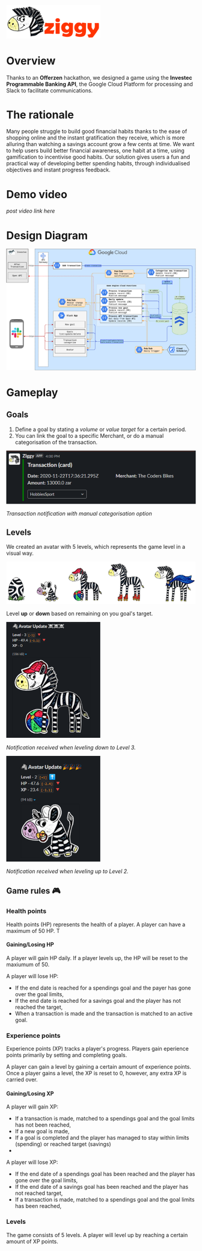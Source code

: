 <img src="avatar-images/Ziggy_Full_Logo.png" width="250">

# Overview
Thanks to an **Offerzen** hackathon, we designed a game using the **Investec Programmable Banking API**, the Google Cloud Platform for processing and Slack to facilitate communications.

# The rationale
Many people struggle to build good financial habits thanks to the ease of shopping online and the instant gratification they receive, which is more alluring than watching a savings account grow a few cents at time. We want to help users build better financial awareness, one habit at a time, using gamification to incentivise good habits. Our solution gives users a fun and practical way of developing better spending habits, through individualised objectives and instant progress feedback.

# Demo video
*post video link here*

# Design Diagram
![Systems Diagram](/design/systems_diagram.png)

# Gameplay

## Goals
1. Define a goal by stating a *volume* or *value target* for a certain period.
2. You can link the goal to a specific Merchant, or do a manual categorisation of the transaction.
<img src="avatar-images/transaction_1.png">

*Transaction notification with manual categorisation option*


## Levels
We created an avatar with 5 levels, which represents the game level in a visual way.

![Game Levels](/avatar-images/Levels_no_background.png)

Level **up** or **down** based on remaining on you goal's target.

<img src="avatar-images/Avatar_Downgrade_to_L3.png" width="250">



*Notification received when leveling down to Level 3.*

<img src="avatar-images/Avatar_Upgrade_to_L2.png" width="250">

*Notification received when leveling up to Level 2.*


## Game rules :video_game:

### Health points
Health points (HP) represents the health of a player. A player can have a maximum of 50 HP. T

#### Gaining/Losing HP
A player will gain HP daily.
If a player levels up, the HP will be reset to the maxiumum of 50.

A player will lose HP:
* If the end date is reached for a spendings goal and the payer has gone over the goal limits,
* If the end date is reached for a savings goal and the player has not reached the target,
* When a transaction is made and the transaction is matched to an active goal.

### Experience points
Experience points (XP) tracks a player's progress. Players gain eperience points primarily by setting and completing goals. 

A player can gain a level by gaining a certain amount of experience points. Once a player gains a level, the XP is reset to 0, however, any extra XP is carried over.

#### Gaining/Losing XP
A player will gain XP:
* If a transaction is made, matched to a spendings goal and the goal limits has not been reached,
* If a new goal is made,
* If a goal is completed and the player has managed to stay within limits (spending) or reached target (savings)
* 

A player will lose XP:
* If the end date of a spendings goal has been reached and the player has gone over the goal limits,
* If the end date of a savings goal has been reached and the player has not reached target,
* If a transaction is made, matched to a spendings goal and the goal limits has been reached,

### Levels
The game consists of 5 levels. A player will level up by reaching a certain amount of XP points.
